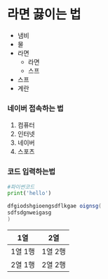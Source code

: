 # 라면 끓이는 법
- 냄비
- 물
- 라면
  - 라면
  - 스프
- 스프
- 계란
### 네이버 접속하는 법
  1. 컴퓨터
  2. 인터넷
  3. 네이버
  4. 스포츠
### 코드 입력하는법
```python
#파이썬코드
print('hello')
```
```java
dfgiodshgioengsdflkgae oignsg(
sdfsdgnweigasg
)
```

 |1열|2열|
 |----|----|
 |1열 1행|1열 2행|
 |2열 1행|2열 2행|
